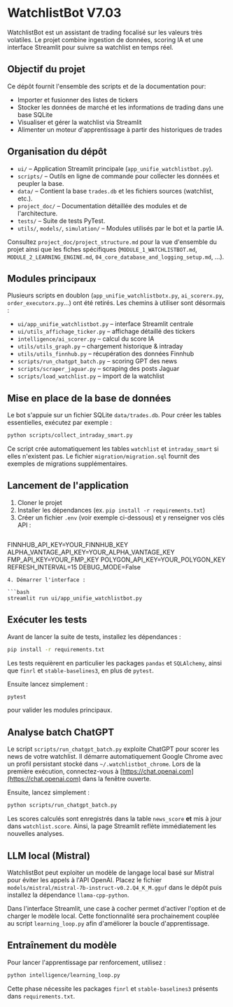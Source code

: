 # WatchlistBot V7.03

WatchlistBot est un assistant de trading focalisé sur les valeurs très volatiles. Le projet combine ingestion de données, scoring IA et une interface Streamlit pour suivre sa watchlist en temps réel.

## Objectif du projet

Ce dépôt fournit l'ensemble des scripts et de la documentation pour:

- Importer et fusionner des listes de tickers
- Stocker les données de marché et les informations de trading dans une base SQLite
- Visualiser et gérer la watchlist via Streamlit
- Alimenter un moteur d'apprentissage à partir des historiques de trades

## Organisation du dépôt

- `ui/` – Application Streamlit principale (`app_unifie_watchlistbot.py`).
- `scripts/` – Outils en ligne de commande pour collecter les données et peupler la base.
- `data/` – Contient la base `trades.db` et les fichiers sources (watchlist, etc.).
- `project_doc/` – Documentation détaillée des modules et de l'architecture.
- `tests/` – Suite de tests PyTest.
- `utils/`, `models/`, `simulation/` – Modules utilisés par le bot et la partie IA.

Consultez `project_doc/project_structure.md` pour la vue d'ensemble du projet ainsi que les fiches spécifiques (`MODULE_1_WATCHLISTBOT.md`, `MODULE_2_LEARNING_ENGINE.md`, `04_core_database_and_logging_setup.md`, ...).

## Modules principaux

Plusieurs scripts en doublon (`app_unifie_watchlistbotx.py`, `ai_scorerx.py`, `order_executorx.py`…) ont été retirés. Les chemins à utiliser sont désormais :

- `ui/app_unifie_watchlistbot.py` – interface Streamlit centrale
- `ui/utils_affichage_ticker.py` – affichage détaillé des tickers
- `intelligence/ai_scorer.py` – calcul du score IA
- `utils/utils_graph.py` – chargement historique & intraday
- `utils/utils_finnhub.py` – récupération des données Finnhub
- `scripts/run_chatgpt_batch.py` – scoring GPT des news
- `scripts/scraper_jaguar.py` – scraping des posts Jaguar
- `scripts/load_watchlist.py` – import de la watchlist


## Mise en place de la base de données

Le bot s'appuie sur un fichier SQLite `data/trades.db`. Pour créer les tables essentielles, exécutez par exemple :

```bash
python scripts/collect_intraday_smart.py
```

Ce script crée automatiquement les tables `watchlist` et `intraday_smart` si elles n'existent pas. Le fichier `migration/migration.sql` fournit des exemples de migrations supplémentaires.

## Lancement de l'application

1. Cloner le projet
2. Installer les dépendances (ex. `pip install -r requirements.txt`)
3. Créer un fichier `.env` (voir exemple ci-dessous) et y renseigner vos clés API :
   ```
FINNHUB_API_KEY=YOUR_FINNHUB_KEY
ALPHA_VANTAGE_API_KEY=YOUR_ALPHA_VANTAGE_KEY
FMP_API_KEY=YOUR_FMP_KEY
POLYGON_API_KEY=YOUR_POLYGON_KEY
REFRESH_INTERVAL=15
DEBUG_MODE=False
   ```
4. Démarrer l'interface :

```bash
streamlit run ui/app_unifie_watchlistbot.py
```

## Exécuter les tests

Avant de lancer la suite de tests, installez les dépendances :

```bash
pip install -r requirements.txt
```

Les tests requièrent en particulier les packages `pandas` et `SQLAlchemy`,
ainsi que `finrl` et `stable-baselines3`, en plus de `pytest`.

Ensuite lancez simplement :

```bash
pytest
```

pour valider les modules principaux.

## Analyse batch ChatGPT

Le script `scripts/run_chatgpt_batch.py` exploite ChatGPT pour scorer les news
de votre watchlist. Il démarre automatiquement Google Chrome avec un profil
persistant stocké dans `~/.watchlistbot_chrome`.
Lors de la première exécution, connectez-vous à
[https://chat.openai.com](https://chat.openai.com) dans la fenêtre ouverte.

Ensuite, lancez simplement :

```bash
python scripts/run_chatgpt_batch.py
```

Les scores calculés sont enregistrés dans la table `news_score` **et** mis à
jour dans `watchlist.score`. Ainsi, la page Streamlit reflète immédiatement
les nouvelles analyses.

## LLM local (Mistral)

WatchlistBot peut exploiter un modèle de langage local basé sur Mistral pour
éviter les appels à l'API OpenAI. Placez le fichier
`models/mistral/mistral-7b-instruct-v0.2.Q4_K_M.gguf` dans le dépôt puis
installez la dépendance `llama-cpp-python`.

Dans l'interface Streamlit, une case à cocher permet d'activer l'option et de
charger le modèle local. Cette fonctionnalité sera prochainement couplée au
script `learning_loop.py` afin d'améliorer la boucle d'apprentissage.

## Entraînement du modèle

Pour lancer l'apprentissage par renforcement, utilisez :

```bash
python intelligence/learning_loop.py
```

Cette phase nécessite les packages `finrl` et `stable-baselines3` présents dans
`requirements.txt`.

